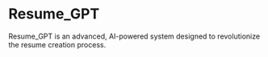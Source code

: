 # Resume_GPT
Resume_GPT is an advanced, AI-powered system designed to revolutionize the resume creation process.
